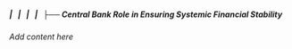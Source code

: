 ##### |   |   |   |   ├── Central Bank Role in Ensuring Systemic Financial Stability

*Add content here*